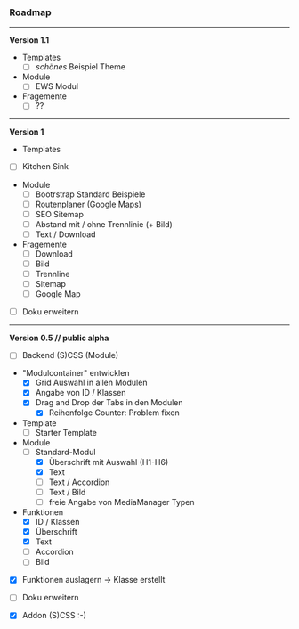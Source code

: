 ### Roadmap ###

---

**Version 1.1**

- Templates
  - [ ] _schönes_ Beispiel Theme
- Module
  - [ ] EWS Modul
- Fragemente
  - [ ] ??

---

**Version 1**

- Templates
 - [ ] Kitchen Sink
- Module
  - [ ] Bootrstrap Standard Beispiele
  - [ ] Routenplaner (Google Maps)
  - [ ] SEO Sitemap
  - [ ] Abstand mit / ohne Trennlinie (+ Bild)
  - [ ] Text / Download
- Fragemente
  - [ ] Download
  - [ ] Bild
  - [ ] Trennline
  - [ ] Sitemap
  - [ ] Google Map
- [ ] Doku erweitern

---

**Version 0.5 // public alpha**

- [ ] Backend (S)CSS (Module)
- "Modulcontainer" entwicklen
    - [X] Grid Auswahl in allen Modulen
    - [X] Angabe von ID / Klassen
    - [X] Drag and Drop der Tabs in den Modulen
        - [X] Reihenfolge Counter: Problem fixen
- Template
  - [ ] Starter Template
- Module
  - [ ] Standard-Modul
     - [X] Überschrift mit Auswahl (H1-H6)
     - [X] Text
     - [ ] Text / Accordion
     - [ ] Text / Bild
     - [ ] freie Angabe von MediaManager Typen
- Funktionen
  - [X] ID / Klassen
  - [X] Überschrift
  - [X] Text
  - [ ] Accordion
  - [ ] Bild
- [X] Funktionen auslagern -> Klasse erstellt
- [ ] Doku erweitern
- [X] Addon (S)CSS :-)


